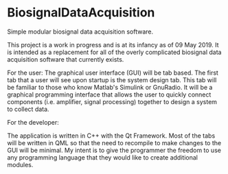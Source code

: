 # BiosignalDataAcquisition
Simple modular biosignal data acquisition software.

This project is a work in progress and is at its infancy as of 09 May 2019. It is intended as a replacement for all of the 
overly complicated biosignal data acquisition software that currently exists. 

For the user:
The graphical user interface (GUI) will be tab based. The first tab that a user will see upon startup is the system design
tab. This tab will be familiar to those who know Matlab's Simulink or GnuRadio. It will be a graphical programming interface
that allows the user to quickly connect components (i.e. amplifier, signal processing) together to design a system to collect 
data. 

For the developer:

The application is written in C++ with the Qt Framework. Most of the tabs will be written in QML so
that the need to recompile to make changes to the GUI will be minimal. My intent is to give the programmer the freedom to 
use any programming language that they would like to create additional modules. 

